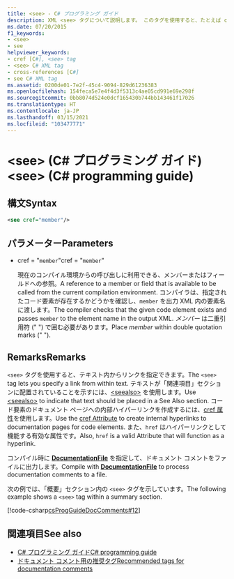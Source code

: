 ```yaml
---
title: <see> - C# プログラミング ガイド
description: XML <see> タグについて説明します。 このタグを使用すると、たとえば cref 属性を使用して、テキスト内からリンクを指定できます。
ms.date: 07/20/2015
f1_keywords:
- <see>
- see
helpviewer_keywords:
- cref [C#], <see> tag
- <see> C# XML tag
- cross-references [C#]
- see C# XML tag
ms.assetid: 0200de01-7e2f-45c4-9094-829d61236383
ms.openlocfilehash: 154feca5e7e4f4d3f5313c4ae05cd991e69e298f
ms.sourcegitcommit: 0bb8074d524e0dcf165430b744bb143461f17026
ms.translationtype: HT
ms.contentlocale: ja-JP
ms.lasthandoff: 03/15/2021
ms.locfileid: "103477771"
---
```

# <a name="see-c-programming-guide"></a><span data-ttu-id="1734a-104">\<see> (C# プログラミング ガイド)</span><span class="sxs-lookup"><span data-stu-id="1734a-104">\<see> (C# programming guide)</span></span>

## <a name="syntax"></a><span data-ttu-id="1734a-105">構文</span><span class="sxs-lookup"><span data-stu-id="1734a-105">Syntax</span></span>

```xml
<see cref="member"/>
```

## <a name="parameters"></a><span data-ttu-id="1734a-106">パラメーター</span><span class="sxs-lookup"><span data-stu-id="1734a-106">Parameters</span></span>

- <span data-ttu-id="1734a-107">cref = "`member`"</span><span class="sxs-lookup"><span data-stu-id="1734a-107">cref = "`member`"</span></span>

  <span data-ttu-id="1734a-108">現在のコンパイル環境からの呼び出しに利用できる、メンバーまたはフィールドへの参照。</span><span class="sxs-lookup"><span data-stu-id="1734a-108">A reference to a member or field that is available to be called from the current compilation environment.</span></span> <span data-ttu-id="1734a-109">コンパイラは、指定されたコード要素が存在するかどうかを確認し、`member` を出力 XML 内の要素名に渡します。</span><span class="sxs-lookup"><span data-stu-id="1734a-109">The compiler checks that the given code element exists and passes `member` to the element name in the output XML.</span></span> <span data-ttu-id="1734a-110">*メンバー* は二重引用符 (" ") で囲む必要があります。</span><span class="sxs-lookup"><span data-stu-id="1734a-110">Place *member* within double quotation marks (" ").</span></span>

## <a name="remarks"></a><span data-ttu-id="1734a-111">Remarks</span><span class="sxs-lookup"><span data-stu-id="1734a-111">Remarks</span></span>

<span data-ttu-id="1734a-112">`<see>` タグを使用すると、テキスト内からリンクを指定できます。</span><span class="sxs-lookup"><span data-stu-id="1734a-112">The `<see>` tag lets you specify a link from within text.</span></span> <span data-ttu-id="1734a-113">テキストが「関連項目」セクションに配置されていることを示すには、[\<seealso>](./seealso.md) を使用します。</span><span class="sxs-lookup"><span data-stu-id="1734a-113">Use [\<seealso>](./seealso.md) to indicate that text should be placed in a See Also section.</span></span> <span data-ttu-id="1734a-114">コード要素のドキュメント ページへの内部ハイパーリンクを作成するには、[cref 属性](./cref-attribute.md)を使用します。</span><span class="sxs-lookup"><span data-stu-id="1734a-114">Use the [cref Attribute](./cref-attribute.md) to create internal hyperlinks to documentation pages for code elements.</span></span> <span data-ttu-id="1734a-115">また、``href`` はハイパーリンクとして機能する有効な属性です。</span><span class="sxs-lookup"><span data-stu-id="1734a-115">Also, ``href`` is a valid Attribute that will function as a hyperlink.</span></span>

<span data-ttu-id="1734a-116">コンパイル時に [**DocumentationFile**](../../language-reference/compiler-options/output.md#documentationfile) を指定して、ドキュメント コメントをファイルに出力します。</span><span class="sxs-lookup"><span data-stu-id="1734a-116">Compile with [**DocumentationFile**](../../language-reference/compiler-options/output.md#documentationfile) to process documentation comments to a file.</span></span>

<span data-ttu-id="1734a-117">次の例では、「概要」セクション内の `<see>` タグを示しています。</span><span class="sxs-lookup"><span data-stu-id="1734a-117">The following example shows a `<see>` tag within a summary section.</span></span>

[!code-csharp[csProgGuideDocComments#12](~/samples/snippets/csharp/VS_Snippets_VBCSharp/csProgGuideDocComments/CS/DocComments.cs#12)]

## <a name="see-also"></a><span data-ttu-id="1734a-118">関連項目</span><span class="sxs-lookup"><span data-stu-id="1734a-118">See also</span></span>

- [<span data-ttu-id="1734a-119">C# プログラミング ガイド</span><span class="sxs-lookup"><span data-stu-id="1734a-119">C# programming guide</span></span>](../index.md)
- [<span data-ttu-id="1734a-120">ドキュメント コメント用の推奨タグ</span><span class="sxs-lookup"><span data-stu-id="1734a-120">Recommended tags for documentation comments</span></span>](./recommended-tags-for-documentation-comments.md)

